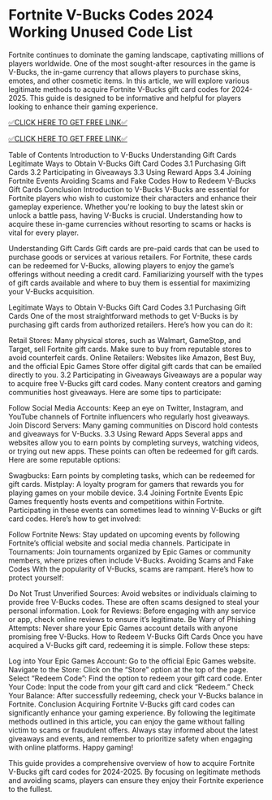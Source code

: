 # Fortnite V-Bucks Codes 2024 Working Unused Code List

Fortnite continues to dominate the gaming landscape, captivating millions of players worldwide. One of the most sought-after resources in the game is V-Bucks, the in-game currency that allows players to purchase skins, emotes, and other cosmetic items. In this article, we will explore various legitimate methods to acquire Fortnite V-Bucks gift card codes for 2024-2025. This guide is designed to be informative and helpful for players looking to enhance their gaming experience.

[✅CLICK HERE TO GET FREE LINK✅](https://freesingup.online/allgiftcards/)

[✅CLICK HERE TO GET FREE LINK✅](https://freesingup.online/allgiftcards/)

Table of Contents
Introduction to V-Bucks
Understanding Gift Cards
Legitimate Ways to Obtain V-Bucks Gift Card Codes
3.1 Purchasing Gift Cards
3.2 Participating in Giveaways
3.3 Using Reward Apps
3.4 Joining Fortnite Events
Avoiding Scams and Fake Codes
How to Redeem V-Bucks Gift Cards
Conclusion
Introduction to V-Bucks
V-Bucks are essential for Fortnite players who wish to customize their characters and enhance their gameplay experience. Whether you're looking to buy the latest skin or unlock a battle pass, having V-Bucks is crucial. Understanding how to acquire these in-game currencies without resorting to scams or hacks is vital for every player.

Understanding Gift Cards
Gift cards are pre-paid cards that can be used to purchase goods or services at various retailers. For Fortnite, these cards can be redeemed for V-Bucks, allowing players to enjoy the game’s offerings without needing a credit card. Familiarizing yourself with the types of gift cards available and where to buy them is essential for maximizing your V-Bucks acquisition.

Legitimate Ways to Obtain V-Bucks Gift Card Codes
3.1 Purchasing Gift Cards
One of the most straightforward methods to get V-Bucks is by purchasing gift cards from authorized retailers. Here’s how you can do it:

Retail Stores: Many physical stores, such as Walmart, GameStop, and Target, sell Fortnite gift cards. Make sure to buy from reputable stores to avoid counterfeit cards.
Online Retailers: Websites like Amazon, Best Buy, and the official Epic Games Store offer digital gift cards that can be emailed directly to you.
3.2 Participating in Giveaways
Giveaways are a popular way to acquire free V-Bucks gift card codes. Many content creators and gaming communities host giveaways. Here are some tips to participate:

Follow Social Media Accounts: Keep an eye on Twitter, Instagram, and YouTube channels of Fortnite influencers who regularly host giveaways.
Join Discord Servers: Many gaming communities on Discord hold contests and giveaways for V-Bucks.
3.3 Using Reward Apps
Several apps and websites allow you to earn points by completing surveys, watching videos, or trying out new apps. These points can often be redeemed for gift cards. Here are some reputable options:

Swagbucks: Earn points by completing tasks, which can be redeemed for gift cards.
Mistplay: A loyalty program for gamers that rewards you for playing games on your mobile device.
3.4 Joining Fortnite Events
Epic Games frequently hosts events and competitions within Fortnite. Participating in these events can sometimes lead to winning V-Bucks or gift card codes. Here’s how to get involved:

Follow Fortnite News: Stay updated on upcoming events by following Fortnite’s official website and social media channels.
Participate in Tournaments: Join tournaments organized by Epic Games or community members, where prizes often include V-Bucks.
Avoiding Scams and Fake Codes
With the popularity of V-Bucks, scams are rampant. Here’s how to protect yourself:

Do Not Trust Unverified Sources: Avoid websites or individuals claiming to provide free V-Bucks codes. These are often scams designed to steal your personal information.
Look for Reviews: Before engaging with any service or app, check online reviews to ensure it’s legitimate.
Be Wary of Phishing Attempts: Never share your Epic Games account details with anyone promising free V-Bucks.
How to Redeem V-Bucks Gift Cards
Once you have acquired a V-Bucks gift card, redeeming it is simple. Follow these steps:

Log into Your Epic Games Account: Go to the official Epic Games website.
Navigate to the Store: Click on the “Store” option at the top of the page.
Select “Redeem Code”: Find the option to redeem your gift card code.
Enter Your Code: Input the code from your gift card and click “Redeem.”
Check Your Balance: After successfully redeeming, check your V-Bucks balance in Fortnite.
Conclusion
Acquiring Fortnite V-Bucks gift card codes can significantly enhance your gaming experience. By following the legitimate methods outlined in this article, you can enjoy the game without falling victim to scams or fraudulent offers. Always stay informed about the latest giveaways and events, and remember to prioritize safety when engaging with online platforms. Happy gaming!

This guide provides a comprehensive overview of how to acquire Fortnite V-Bucks gift card codes for 2024-2025. By focusing on legitimate methods and avoiding scams, players can ensure they enjoy their Fortnite experience to the fullest.
